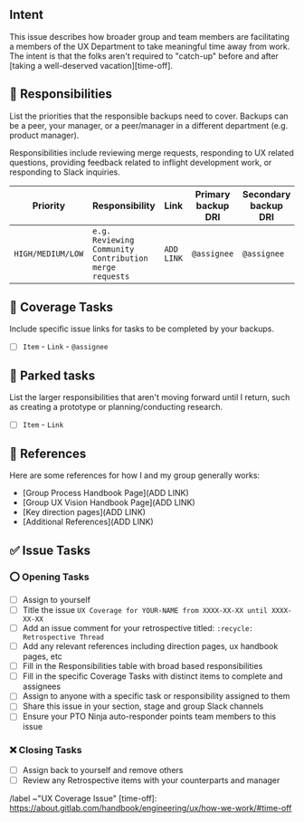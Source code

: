 ## Intent

This issue describes how broader group and team members are facilitating a members of the UX Department to take meaningful time away from work. The intent is that the folks aren't required to "catch-up" before and after [taking a well-deserved vacation][time-off]. 

## :handshake: Responsibilities

List the priorities that the responsible backups need to cover. Backups can be a peer, your manager, or a peer/manager in a different department (e.g. product manager).

Responsibilities include reviewing merge requests, responding to UX related questions, providing feedback related to inflight development work, or responding to Slack inquiries.

| Priority | Responsibility | Link | Primary backup DRI | Secondary backup DRI |
| ----------------- | -------------------- | ------------------ | ----------- | --------- |
| `HIGH/MEDIUM/LOW` | `e.g. Reviewing Community Contribution merge requests` | `ADD LINK` | `@assignee` | `@assignee` | 

## :muscle: Coverage Tasks

Include specific issue links for tasks to be completed by your backups.

- [ ] `Item` - `Link` - `@assignee`

## 🚙 Parked tasks

List the larger responsibilities that aren't moving forward until I return, such as creating a prototype or planning/conducting research.

- [ ] `Item` - `Link`

## :book: References

Here are some references for how I and my group generally works:

- [Group Process Handbook Page](ADD LINK)
- [Group UX Vision Handbook Page](ADD LINK)
- [Key direction pages](ADD LINK)
- [Additional References](ADD LINK)

## :white_check_mark: Issue Tasks

### :o: Opening Tasks

- [ ] Assign to yourself
- [ ] Title the issue `UX Coverage for YOUR-NAME from XXXX-XX-XX until XXXX-XX-XX`
- [ ] Add an issue comment for your retrospective titled: `:recycle: Retrospective Thread`
- [ ] Add any relevant references including direction pages, ux handbook pages, etc
- [ ] Fill in the Responsibilities table with broad based responsibilities
- [ ] Fill in the specific Coverage Tasks with distinct items to complete and assignees
- [ ] Assign to anyone with a specific task or responsibility assigned to them
- [ ] Share this issue in your section, stage and group Slack channels
- [ ] Ensure your PTO Ninja auto-responder points team members to this issue

### :x: Closing Tasks

- [ ] Assign back to yourself and remove others
- [ ] Review any Retrospective items with your counterparts and manager

<!-- Do not remove the items below -->

/label ~"UX Coverage Issue" 
[time-off]: https://about.gitlab.com/handbook/engineering/ux/how-we-work/#time-off
